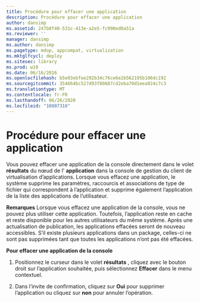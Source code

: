 ```yaml
---
title: Procédure pour effacer une application
description: Procédure pour effacer une application
author: dansimp
ms.assetid: 247b8f40-531c-413e-a2e5-fc990ed0a51a
ms.reviewer: ''
manager: dansimp
ms.author: dansimp
ms.pagetype: mdop, appcompat, virtualization
ms.mktglfcycl: deploy
ms.sitesec: library
ms.prod: w10
ms.date: 06/16/2016
ms.openlocfilehash: b5e03ebfee292b34c76ce6e2b562195b106dc192
ms.sourcegitcommit: 354664bc527d93f80687cd2eba70d1eea024c7c3
ms.translationtype: MT
ms.contentlocale: fr-FR
ms.lasthandoff: 06/26/2020
ms.locfileid: "10807318"
---
```

# Procédure pour effacer une application


Vous pouvez effacer une application de la console directement dans le volet **résultats** du nœud de l' **application** dans la console de gestion du client de virtualisation d’applications. Lorsque vous effacez une application, le système supprime les paramètres, raccourcis et associations de type de fichier qui correspondent à l’application et supprime également l’application de la liste des applications de l’utilisateur.

**Remarques**  Lorsque vous effacez une application de la console, vous ne pouvez plus utiliser cette application. Toutefois, l’application reste en cache et reste disponible pour les autres utilisateurs du même système. Après une actualisation de publication, les applications effacées seront de nouveau accessibles. S’il existe plusieurs applications dans un package, celles-ci ne sont pas supprimées tant que toutes les applications n’ont pas été effacées.

 

**Pour effacer une application de la console**

1.  Positionnez le curseur dans le volet **résultats** , cliquez avec le bouton droit sur l’application souhaitée, puis sélectionnez **Effacer** dans le menu contextuel.

2.  Dans l’invite de confirmation, cliquez sur **Oui** pour supprimer l’application ou cliquez sur **non** pour annuler l’opération.

 

 





